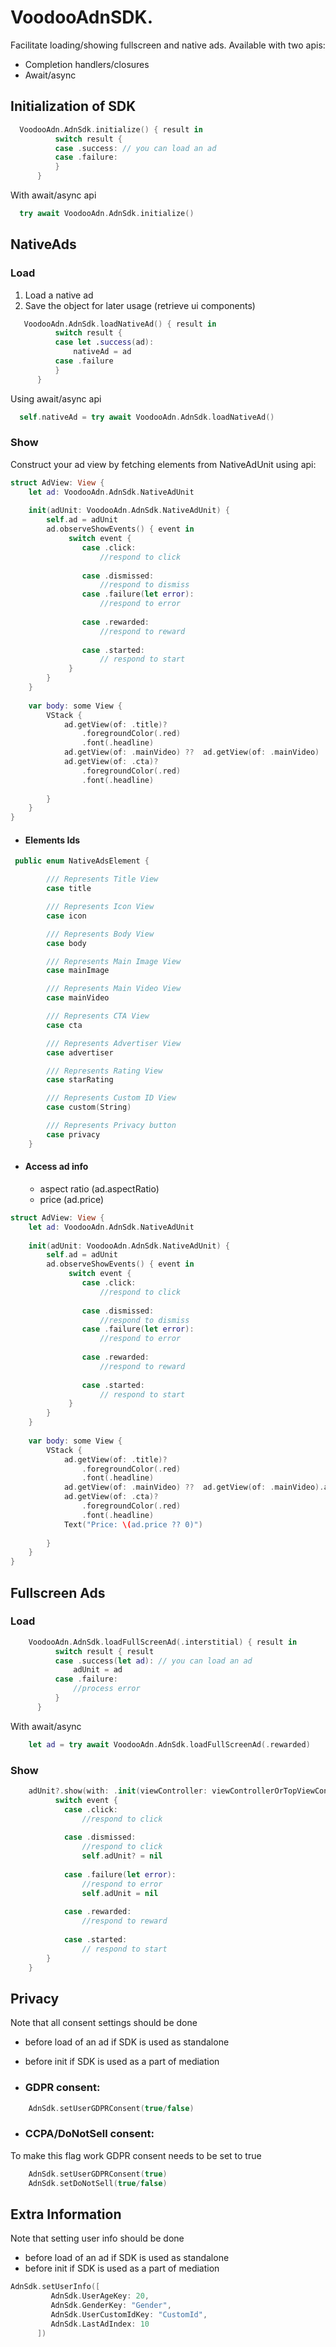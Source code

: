 # VoodooAdnSDK.
Facilitate loading/showing fullscreen and native ads.
Available with two apis:
- Completion handlers/closures
- Await/async

## Initialization of SDK
```swift
  VoodooAdn.AdnSdk.initialize() { result in
          switch result {
          case .success: // you can load an ad
          case .failure: 
          }
      }
 ```
With await/async api
```swift
  try await VoodooAdn.AdnSdk.initialize()
 ```

## NativeAds
### Load
1. Load a native ad
2. Save the object for later usage (retrieve ui components)
```swift
   VoodooAdn.AdnSdk.loadNativeAd() { result in
          switch result {
          case let .success(ad):
              nativeAd = ad
          case .failure
          }
      }
 ```

Using await/async api
```swift
  self.nativeAd = try await VoodooAdn.AdnSdk.loadNativeAd()
 ```
### Show
Construct your ad view by fetching elements from NativeAdUnit using api:

```swift
struct AdView: View {
    let ad: VoodooAdn.AdnSdk.NativeAdUnit
    
    init(adUnit: VoodooAdn.AdnSdk.NativeAdUnit) {
        self.ad = adUnit
        ad.observeShowEvents() { event in 
             switch event {
                case .click:
                    //respond to click
        
                case .dismissed:
                    //respond to dismiss
                case .failure(let error):
                    //respond to error
        
                case .rewarded:
                    //respond to reward
        
                case .started:
                    // respond to start
             }
        }
    }
    
    var body: some View {
        VStack {
            ad.getView(of: .title)?
                .foregroundColor(.red)
                .font(.headline)
            ad.getView(of: .mainVideo) ??  ad.getView(of: .mainVideo)
            ad.getView(of: .cta)?
                .foregroundColor(.red)
                .font(.headline)
             
        }
    }
}
```
- #### Elements Ids
```swift
 public enum NativeAdsElement {

        /// Represents Title View
        case title

        /// Represents Icon View
        case icon

        /// Represents Body View
        case body

        /// Represents Main Image View
        case mainImage

        /// Represents Main Video View
        case mainVideo

        /// Represents CTA View
        case cta

        /// Represents Advertiser View
        case advertiser

        /// Represents Rating View
        case starRating

        /// Represents Custom ID View
        case custom(String)

        /// Represents Privacy button
        case privacy
    }
```
- #### Access ad info
  - aspect ratio (ad.aspectRatio)
  - price (ad.price)
```swift
struct AdView: View {
    let ad: VoodooAdn.AdnSdk.NativeAdUnit
    
    init(adUnit: VoodooAdn.AdnSdk.NativeAdUnit) {
        self.ad = adUnit
        ad.observeShowEvents() { event in 
             switch event {
                case .click:
                    //respond to click
        
                case .dismissed:
                    //respond to dismiss
                case .failure(let error):
                    //respond to error
        
                case .rewarded:
                    //respond to reward
        
                case .started:
                    // respond to start
             }
        }
    }
    
    var body: some View {
        VStack {
            ad.getView(of: .title)?
                .foregroundColor(.red)
                .font(.headline)
            ad.getView(of: .mainVideo) ??  ad.getView(of: .mainVideo).aspectRatio(ad.aspectRatio, contentMode: .fit) // use provided ratio
            ad.getView(of: .cta)?
                .foregroundColor(.red)
                .font(.headline)
            Text("Price: \(ad.price ?? 0)")
             
        }
    }
}
```

## Fullscreen Ads
### Load
```swift
    VoodooAdn.AdnSdk.loadFullScreenAd(.interstitial) { result in
          switch result { result
          case .success(let ad): // you can load an ad
              adUnit = ad
          case .failure: 
              //process error
          }
      }
```
With await/async

```swift
    let ad = try await VoodooAdn.AdnSdk.loadFullScreenAd(.rewarded)
```

### Show
```swift
    adUnit?.show(with: .init(viewController: viewControllerOrTopViewController)) {[weak self] event 
          switch event {
            case .click:
                //respond to click
    
            case .dismissed:
                //respond to click
                self.adUnit? = nil
    
            case .failure(let error):
                //respond to error
                self.adUnit = nil
    
            case .rewarded:
                //respond to reward
    
            case .started:
                // respond to start
        }
    }

```

## Privacy
Note that all consent settings should be done 
- before load of an ad if SDK is used as standalone 
- before init if SDK is used as a part of mediation

- ### GDPR consent:
```swift
    AdnSdk.setUserGDPRConsent(true/false)
```
- ### CCPA/DoNotSell consent:
To make this flag work GDPR consent needs to be set to true 

```swift
    AdnSdk.setUserGDPRConsent(true)
    AdnSdk.setDoNotSell(true/false)
```

## Extra Information
Note that setting user info should be done
- before load of an ad if SDK is used as standalone
- before init if SDK is used as a part of mediation

```swift
AdnSdk.setUserInfo([
         AdnSdk.UserAgeKey: 20,
         AdnSdk.GenderKey: "Gender",
         AdnSdk.UserCustomIdKey: "CustomId",
         AdnSdk.LastAdIndex: 10
      ])
```
